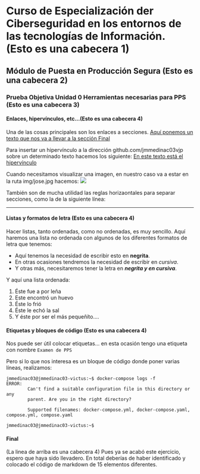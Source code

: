 #    Curso de Especialización der Ciberseguridad en los entornos de las tecnologías de Información. (Esto es una cabecera 1)

##   Módulo de Puesta en Producción Segura (Esto es una cabecera 2)

###    Prueba Objetiva Unidad 0 Herramientas necesarias para PPS (Esto es una cabecera 3)


#### Enlaces, hipervínculos, etc...(Esto es una cabecera 4)

Una de las cosas principales son los enlaces a secciones.  [Aquí ponemos un texto que nos va a llevar a la sección Final](#Final)

Para insertar un hipervínculo a la dirección github.com/jmmedinac03vjp sobre un determinado texto hacemos los siguiente: [En este texto está el hipervínculo](https://github.com/jmmedinac03vjp)

Cuando necesitamos visualizar una imagen, en nuestro caso va a estar en la ruta img/jose.jpg hacemos:  ![](img/jose.jpg) 

También son de mucha utilidad las reglas horizaontales para separar secciones, como la de la siguiente línea:
___
#### Listas y formatos de letra (Esto es una cabecera 4)
Hacer listas, tanto ordenadas, como no ordenadas, es muy sencillo. 
Aquí haremos una lista no ordenada con algunos de los diferentes formatos de letra que tenemos:
+ Aquí tenemos la necesidad de escribir esto en __negrita__.
+ En otras ocasiones tendremos la necesidad de escribir en _cursiva_.
+ Y otras más, necesitaremos tener la letra en ___negrita y en cursiva___.

Y aquí una lista ordenada:
1. Éste fue a por leña
2. Este encontró un huevo
3. Éste lo frió
4. Éste le echó la sal
5. Y éste por ser el más pequeñíto....

#### Etiquetas y bloques de código (Esto es una cabecera 4)
Nos puede ser útil colocar etiquetas... en esta ocasión tengo una etiqueta con nombre ``Examen de PPS``

Pero si lo que nos interesa es un bloque de código donde poner varias líneas, realizamos:

~~~
jmmedinac03@jmmedinac03-victus:~$ docker-compose logs -f
ERROR: 
        Can't find a suitable configuration file in this directory or any
        parent. Are you in the right directory?

        Supported filenames: docker-compose.yml, docker-compose.yaml, compose.yml, compose.yaml
        
jmmedinac03@jmmedinac03-victus:~$ 
~~~

#### Final 
(La linea de arriba es una cabecera 4) 
Pues ya se acabó este ejercicio, espero que haya sido llevadero.
En total deberías de haber identificado y colocado el código de markdown de 15 elementos diferentes. 


